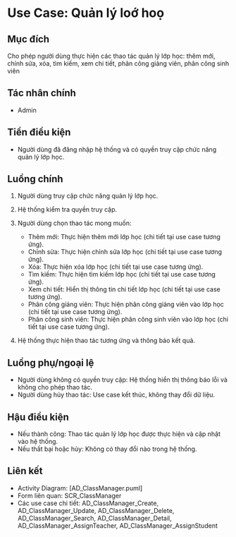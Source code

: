 # Use Case: Quản lý loớ hoọ

## Mục đích

Cho phép người dùng thực hiện các thao tác quản lý lớp học: thêm mới, chỉnh sửa, xóa, tìm kiếm, xem chi tiết, phân công giảng viên, phân công sinh viên

## Tác nhân chính

* Admin

## Tiền điều kiện

* Người dùng đã đăng nhập hệ thống và có quyền truy cập chức năng quản lý lớp học.

## Luồng chính

1. Người dùng truy cập chức năng quản lý lớp học.
2. Hệ thống kiểm tra quyền truy cập.
3. Người dùng chọn thao tác mong muốn:

   * Thêm mới: Thực hiện thêm mới lớp học (chi tiết tại use case tương ứng).
   * Chỉnh sửa: Thực hiện chỉnh sửa lớp học (chi tiết tại use case tương ứng).
   * Xóa: Thực hiện xóa lớp học (chi tiết tại use case tương ứng).
   * Tìm kiếm: Thực hiện tìm kiếm lớp học (chi tiết tại use case tương ứng).
   * Xem chi tiết: Hiển thị thông tin chi tiết lớp học (chi tiết tại use case tương ứng). 
   * Phân công giảng viên: Thực hiện phân công giảng viên vào lớp học (chi tiết tại use case tương ứng).
   * Phân công sinh viên: Thực hiện phân công sinh viên vào lớp học (chi tiết tại use case tương ứng).

4. Hệ thống thực hiện thao tác tương ứng và thông báo kết quả.

## Luồng phụ/ngoại lệ

* Người dùng không có quyền truy cập: Hệ thống hiển thị thông báo lỗi và không cho phép thao tác.
* Người dùng hủy thao tác: Use case kết thúc, không thay đổi dữ liệu.

## Hậu điều kiện

* Nếu thành công: Thao tác quản lý lớp học được thực hiện và cập nhật vào hệ thống.
* Nếu thất bại hoặc hủy: Không có thay đổi nào trong hệ thống.

## Liên kết

* Activity Diagram: [AD_ClassManager.puml]
* Form liên quan: SCR_ClassManager
* Các use case chi tiết: AD_ClassManager_Create, AD_ClassManager_Update, AD_ClassManager_Delete, AD_ClassManager_Search, AD_ClassManager_Detail, AD_ClassManager_AssignTeacher, AD_ClassManager_AssignStudent
